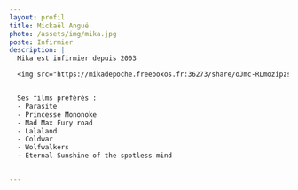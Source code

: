 ```yaml
---
layout: profil
title: Mickaël Angué
photo: /assets/img/mika.jpg
poste: Infirmier
description: |
  Mika est infirmier depuis 2003

  <img src="https://mikadepoche.freeboxos.fr:36273/share/oJmc-RLmozipzsY3/PXL_20240714_184209250.jpg" alt="Mika en vacances" style="width:100%; max-width:800px; display:block; margin:auto;" />


  Ses films préférés :
  - Parasite
  - Princesse Mononoke
  - Mad Max Fury road
  - Lalaland
  - Coldwar
  - Wolfwalkers
  - Eternal Sunshine of the spotless mind

  
---
```

